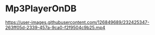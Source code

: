 # Mp3PlayerOnDB

https://user-images.githubusercontent.com/126849689/232425347-263ff05d-2339-457a-9ca0-f2f9504c9b25.mp4


